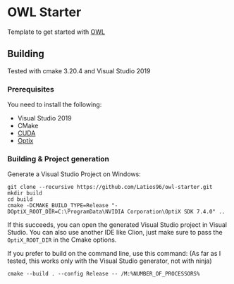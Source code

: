 # OWL Starter

Template to get started with [OWL](https://github.com/owl-project/owl) 

## Building

Tested with cmake 3.20.4 and Visual Studio 2019

### Prerequisites
You need to install the following:
- Visual Studio 2019
- CMake 
- [CUDA](https://developer.nvidia.com/cuda-downloads) 
- [Optix](https://developer.nvidia.com/designworks/optix/download)

### Building & Project generation
Generate a Visual Studio Project on Windows:

```
git clone --recursive https://github.com/Latios96/owl-starter.git
mkdir build
cd build
cmake -DCMAKE_BUILD_TYPE=Release "-DOptiX_ROOT_DIR=C:\ProgramData\NVIDIA Corporation\OptiX SDK 7.4.0" ..
```
If this succeeds, you can open the generated Visual Studio project in Visual Studio. You can also use another IDE like Clion, just make sure to pass the `OptiX_ROOT_DIR` in the Cmake options.

If you prefer to build on the command line, use this command: (As far as I tested, this works only with the Visual Studio generator, not with ninja)
```
cmake --build . --config Release -- /M:%NUMBER_OF_PROCESSORS%
```
